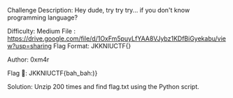 Challenge Description:
Hey dude, try try try... if you don't know programming language?

Difficulty: Medium
File : https://drive.google.com/file/d/1OxFm5puyLfYAA8VJybz1KDfBiGyekabu/view?usp=sharing
Flag Format: JKKNIUCTF{}

Author: 0xm4r

Flag 🚩: JKKNIUCTF{bah_bah:)}

Solution: Unzip 200 times and find flag.txt using the Python script.
